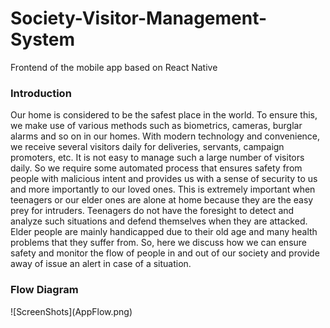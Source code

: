 # Society-Visitor-Management-System
Frontend of the mobile app based on React Native
<h3>Introduction</h3>
Our home is considered to be the safest place in the world. To ensure this, we make use of various methods such as biometrics, cameras, burglar alarms and so on in our homes. With modern technology and convenience, we receive several visitors daily for deliveries, servants, campaign promoters, etc. It is not easy to manage such a large number of visitors daily. So we require some automated process that ensures safety from people with malicious intent and provides us with a sense of security to us and more importantly to our loved ones. This is extremely important when teenagers or our elder ones are alone at home because they are the easy prey for intruders. Teenagers do not have the foresight to detect and analyze such situations and defend themselves when they are attacked. Elder people are mainly handicapped due to their old age and many health problems that they suffer from. So, here we discuss how we can ensure safety and monitor the flow of people in and out of our society and provide away of issue an alert in case of a situation.

<h3>Flow Diagram</h3>
![ScreenShots](AppFlow.png)
